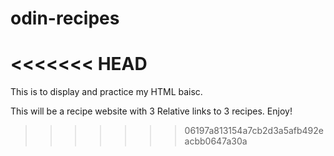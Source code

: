 # odin-recipes
<<<<<<< HEAD
=======
This is to display and practice my HTML baisc. 

This will be a recipe website with 3 Relative links to 3 recipes. Enjoy!
>>>>>>> 06197a813154a7cb2d3a5afb492eacbb0647a30a
